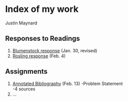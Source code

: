 # Index of my work

Justin Maynard

## Responses to Readings

1. [Blumenstock response](https://justinwmaynard.github.io/workshop/blumenstock) (Jan. 30, revised)
2. [Rosling response](https://justinwmaynard.github.io/workshop/rosling) (Feb. 4)



## Assignments

1. [Annotated Bibliography](assignment1.md) (Feb. 13)
  -Problem Statement  
  -4 sources  
2. ...
